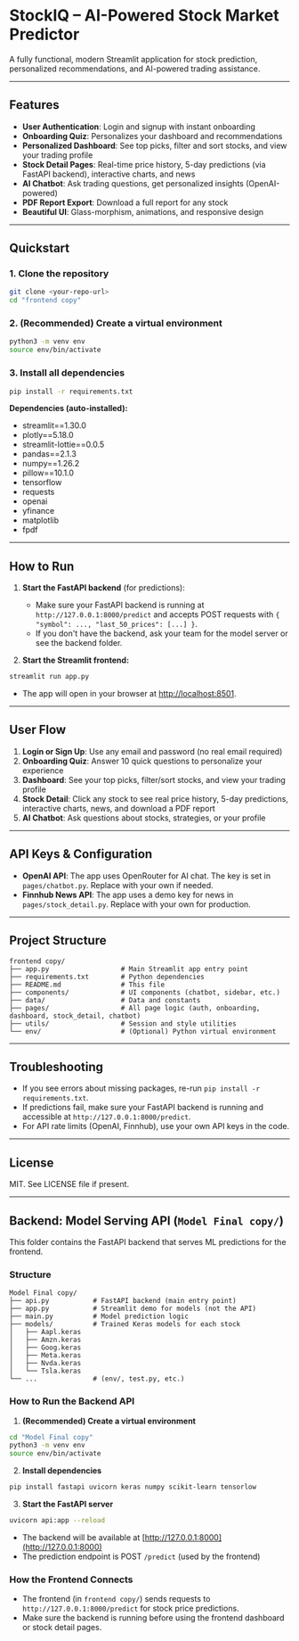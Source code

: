 # StockIQ – AI-Powered Stock Market Predictor

A fully functional, modern Streamlit application for stock prediction, personalized recommendations, and AI-powered trading assistance.

---

## Features

- **User Authentication**: Login and signup with instant onboarding
- **Onboarding Quiz**: Personalizes your dashboard and recommendations
- **Personalized Dashboard**: See top picks, filter and sort stocks, and view your trading profile
- **Stock Detail Pages**: Real-time price history, 5-day predictions (via FastAPI backend), interactive charts, and news
- **AI Chatbot**: Ask trading questions, get personalized insights (OpenAI-powered)
- **PDF Report Export**: Download a full report for any stock
- **Beautiful UI**: Glass-morphism, animations, and responsive design

---

## Quickstart

### 1. Clone the repository

```bash
git clone <your-repo-url>
cd "frontend copy"
```

### 2. (Recommended) Create a virtual environment

```bash
python3 -m venv env
source env/bin/activate
```

### 3. Install all dependencies

```bash
pip install -r requirements.txt
```

**Dependencies (auto-installed):**
- streamlit==1.30.0
- plotly==5.18.0
- streamlit-lottie==0.0.5
- pandas==2.1.3
- numpy==1.26.2
- pillow==10.1.0
- tensorflow
- requests
- openai
- yfinance
- matplotlib
- fpdf

---

## How to Run

1. **Start the FastAPI backend** (for predictions):
   - Make sure your FastAPI backend is running at `http://127.0.0.1:8000/predict` and accepts POST requests with `{ "symbol": ..., "last_50_prices": [...] }`.
   - If you don't have the backend, ask your team for the model server or see the backend folder.

2. **Start the Streamlit frontend:**

```bash
streamlit run app.py
```

- The app will open in your browser at [http://localhost:8501](http://localhost:8501).

---

## User Flow

1. **Login or Sign Up**: Use any email and password (no real email required)
2. **Onboarding Quiz**: Answer 10 quick questions to personalize your experience
3. **Dashboard**: See your top picks, filter/sort stocks, and view your trading profile
4. **Stock Detail**: Click any stock to see real price history, 5-day predictions, interactive charts, news, and download a PDF report
5. **AI Chatbot**: Ask questions about stocks, strategies, or your profile

---

## API Keys & Configuration

- **OpenAI API**: The app uses OpenRouter for AI chat. The key is set in `pages/chatbot.py`. Replace with your own if needed.
- **Finnhub News API**: The app uses a demo key for news in `pages/stock_detail.py`. Replace with your own for production.

---

## Project Structure

```
frontend copy/
├── app.py                  # Main Streamlit app entry point
├── requirements.txt        # Python dependencies
├── README.md               # This file
├── components/             # UI components (chatbot, sidebar, etc.)
├── data/                   # Data and constants
├── pages/                  # All page logic (auth, onboarding, dashboard, stock_detail, chatbot)
├── utils/                  # Session and style utilities
└── env/                    # (Optional) Python virtual environment
```

---

## Troubleshooting

- If you see errors about missing packages, re-run `pip install -r requirements.txt`.
- If predictions fail, make sure your FastAPI backend is running and accessible at `http://127.0.0.1:8000/predict`.
- For API rate limits (OpenAI, Finnhub), use your own API keys in the code.

---

## License

MIT. See LICENSE file if present.

---

## Backend: Model Serving API (`Model Final copy/`)

This folder contains the FastAPI backend that serves ML predictions for the frontend.

### Structure
```
Model Final copy/
├── api.py           # FastAPI backend (main entry point)
├── app.py           # Streamlit demo for models (not the API)
├── main.py          # Model prediction logic
├── models/          # Trained Keras models for each stock
│   ├── Aapl.keras
│   ├── Amzn.keras
│   ├── Goog.keras
│   ├── Meta.keras
│   ├── Nvda.keras
│   └── Tsla.keras
└── ...              # (env/, test.py, etc.)
```

### How to Run the Backend API

1. **(Recommended) Create a virtual environment**

```bash
cd "Model Final copy"
python3 -m venv env
source env/bin/activate
```

2. **Install dependencies**

```bash
pip install fastapi uvicorn keras numpy scikit-learn tensorlow
```

3. **Start the FastAPI server**

```bash
uvicorn api:app --reload
```

- The backend will be available at [http://127.0.0.1:8000](http://127.0.0.1:8000)
- The prediction endpoint is POST `/predict` (used by the frontend)

### How the Frontend Connects
- The frontend (in `frontend copy/`) sends requests to `http://127.0.0.1:8000/predict` for stock price predictions.
- Make sure the backend is running before using the frontend dashboard or stock detail pages.